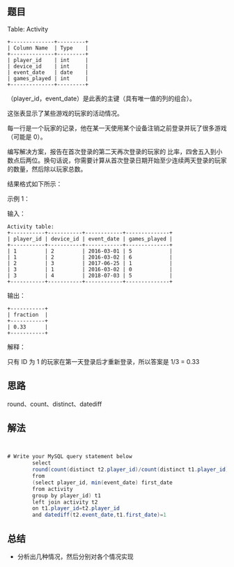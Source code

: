     
## 题目

Table: Activity

    +--------------+---------+
    | Column Name  | Type    |
    +--------------+---------+
    | player_id    | int     |
    | device_id    | int     |
    | event_date   | date    |
    | games_played | int     |
    +--------------+---------+
（player_id，event_date）是此表的主键（具有唯一值的列的组合）。

这张表显示了某些游戏的玩家的活动情况。

每一行是一个玩家的记录，他在某一天使用某个设备注销之前登录并玩了很多游戏（可能是 0）。


编写解决方案，报告在首次登录的第二天再次登录的玩家的 比率，四舍五入到小数点后两位。换句话说，你需要计算从首次登录日期开始至少连续两天登录的玩家的数量，然后除以玩家总数。

结果格式如下所示：



示例 1：

输入：

    Activity table:
    +-----------+-----------+------------+--------------+
    | player_id | device_id | event_date | games_played |
    +-----------+-----------+------------+--------------+
    | 1         | 2         | 2016-03-01 | 5            |
    | 1         | 2         | 2016-03-02 | 6            |
    | 2         | 3         | 2017-06-25 | 1            |
    | 3         | 1         | 2016-03-02 | 0            |
    | 3         | 4         | 2018-07-03 | 5            |
    +-----------+-----------+------------+--------------+
输出：

    +-----------+
    | fraction  |
    +-----------+
    | 0.33      |
    +-----------+

解释：

只有 ID 为 1 的玩家在第一天登录后才重新登录，所以答案是 1/3 = 0.33

## 思路

round、count、distinct、datediff
## 解法
```java


# Write your MySQL query statement below
        select
        round(count(distinct t2.player_id)/count(distinct t1.player_id), 2) fraction
        from
        (select player_id, min(event_date) first_date
        from activity
        group by player_id) t1
        left join activity t2
        on t1.player_id=t2.player_id
        and datediff(t2.event_date,t1.first_date)=1

```

## 总结

- 分析出几种情况，然后分别对各个情况实现 
